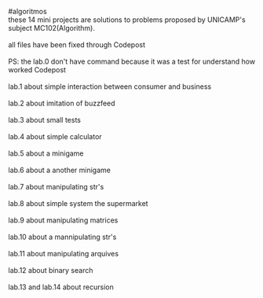 #algoritmos
<br>these 14 mini projects are solutions to problems proposed by UNICAMP's subject MC102(Algorithm).<br/>
<br>all files have been fixed through Codepost<br/>
<br>PS: the lab.0 don't have command because it was a test for understand how worked Codepost<br/>
<br>lab.1 about simple interaction between consumer and business<br/>
<br>lab.2 about imitation of buzzfeed<br/>
<br>lab.3 about small tests<br/>
<br>lab.4 about simple calculator<br/>
<br>lab.5 about a minigame <br/>
<br>lab.6 about a another minigame<br/>
<br>lab.7 about manipulating str's<br/>
<br>lab.8 about simple system the supermarket<br/>
<br>lab.9 about manipulating matrices<br/>
<br>lab.10 about a mannipulating str's<br/>
<br>lab.11 about manipulating arquives<br/>
<br>lab.12 about binary search<br/>
<br>lab.13 and lab.14 about recursion<br/>


